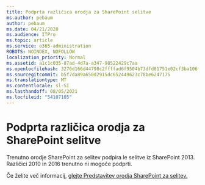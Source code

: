 ```yaml
---
title: Podprta različica orodja za SharePoint selitve
ms.author: pebaum
author: pebaum
ms.date: 04/21/2020
ms.audience: ITPro
ms.topic: article
ms.service: o365-administration
ROBOTS: NOINDEX, NOFOLLOW
localization_priority: Normal
ms.assetid: a1c1c035-87ad-4d7a-a347-98522429c7aa
ms.openlocfilehash: 3276d166d44798c2ffffad6f9504b73dfd81751e02cf3ba106ff6f89a9fc30b1
ms.sourcegitcommit: b5f7da89a650d2915dc652449623c78be6247175
ms.translationtype: MT
ms.contentlocale: sl-SI
ms.lasthandoff: 08/05/2021
ms.locfileid: "54107105"
---
```

# <a name="supported-version-of-the-sharepoint-migration-tool"></a>Podprta različica orodja za SharePoint selitve



Trenutno orodje SharePoint za selitev podpira le selitve iz SharePoint 2013. Različici 2010 in 2016 trenutno ni mogoče podprti.
  
Če želite več informacij, [glejte Predstavitev orodja SharePoint za selitev.](https://go.microsoft.com/fwlink/?linkid=2044765&amp;clcid=0x409)
  


